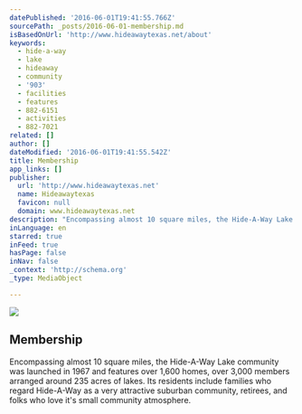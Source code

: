 ```yaml
---
datePublished: '2016-06-01T19:41:55.766Z'
sourcePath: _posts/2016-06-01-membership.md
isBasedOnUrl: 'http://www.hideawaytexas.net/about'
keywords:
  - hide-a-way
  - lake
  - hideaway
  - community
  - '903'
  - facilities
  - features
  - 882-6151
  - activities
  - 882-7021
related: []
author: []
dateModified: '2016-06-01T19:41:55.542Z'
title: Membership
app_links: []
publisher:
  url: 'http://www.hideawaytexas.net'
  name: Hideawaytexas
  favicon: null
  domain: www.hideawaytexas.net
description: "Encompassing almost 10 square miles, the Hide-A-Way Lake community was launched in 1967 and features over 1,600 homes, over 3,000 members arranged around 235 acres of lakes. Its residents include families who regard Hide-A-Way as a very attractive suburban community, retirees, and folks who love it's small community atmosphere."
inLanguage: en
starred: true
inFeed: true
hasPage: false
inNav: false
_context: 'http://schema.org'
_type: MediaObject

---
```

<article style=""><img src="https://the-grid-user-content.s3-us-west-2.amazonaws.com/b819caee-e308-4505-8357-953971af7075.png" /><h1>Membership</h1><p>Encompassing almost 10 square miles, the Hide-A-Way Lake community was launched in 1967 and features over 1,600 homes, over 3,000 members arranged around 235 acres of lakes. Its residents include families who regard Hide-A-Way as a very attractive suburban community, retirees, and folks who love it's small community atmosphere.</p></article>